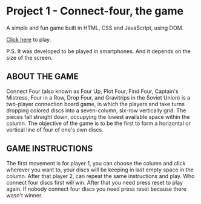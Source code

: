 # Project 1 - Connect-four, the game

A simple and fun game built in HTML, CSS and JavaScript, using DOM.

[Click here](https://ericosilva1.github.io/My-first-project/) to play.

P.S. It was developed to be played in smartphones. 
And it depends on the size of the screen.

## ABOUT THE GAME

Connect Four (also known as Four Up, Plot Four, Find Four, Captain's Mistress, Four in a Row, Drop Four, and Gravitrips in the Soviet Union) is a two-player connection board game, in which the players and take turns dropping colored discs into a seven-column, six-row vertically grid. The pieces fall straight down, occupying the lowest available space within the column. The objective of the game is to be the first to form a horizontal or vertical line of four of one's own discs.

## GAME INSTRUCTIONS

The first movement is for player 1, you can choose the column and click wherever you want to,
your discs will be keeping in last empty space in the column. 
After that player 2, can repeat the same instructions and play.
Who connect four discs first will win.
After that you need press reset to play again.
If nobody connect four discs you need press reset because there wasn't winner.